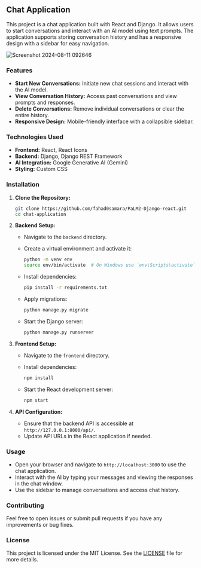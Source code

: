 


## Chat Application

This project is a chat application built with React and Django. It allows users to start conversations and interact with an AI model using text prompts. The application supports storing conversation history and has a responsive design with a sidebar for easy navigation.

![Screenshot 2024-08-11 092646](https://github.com/user-attachments/assets/bd6760b1-c29d-4715-83a3-da55346ddb55)



### Features

- **Start New Conversations:** Initiate new chat sessions and interact with the AI model.
- **View Conversation History:** Access past conversations and view prompts and responses.
- **Delete Conversations:** Remove individual conversations or clear the entire history.
- **Responsive Design:** Mobile-friendly interface with a collapsible sidebar.

### Technologies Used

- **Frontend:** React, React Icons
- **Backend:** Django, Django REST Framework
- **AI Integration:** Google Generative AI (Gemini)
- **Styling:** Custom CSS

### Installation

1. **Clone the Repository:**

   ```bash
   git clone https://github.com/fahad0samara/PaLM2-Django-react.git
   cd chat-application
   ```

2. **Backend Setup:**

   - Navigate to the `backend` directory.
   - Create a virtual environment and activate it:

     ```bash
     python -m venv env
     source env/bin/activate  # On Windows use `env\Scripts\activate`
     ```

   - Install dependencies:

     ```bash
     pip install -r requirements.txt
     ```

   - Apply migrations:

     ```bash
     python manage.py migrate
     ```

   - Start the Django server:

     ```bash
     python manage.py runserver
     ```

3. **Frontend Setup:**

   - Navigate to the `frontend` directory.

   - Install dependencies:

     ```bash
     npm install
     ```

   - Start the React development server:

     ```bash
     npm start
     ```

4. **API Configuration:**

   - Ensure that the backend API is accessible at `http://127.0.0.1:8000/api/`.
   - Update API URLs in the React application if needed.

### Usage

- Open your browser and navigate to `http://localhost:3000` to use the chat application.
- Interact with the AI by typing your messages and viewing the responses in the chat window.
- Use the sidebar to manage conversations and access chat history.

### Contributing

Feel free to open issues or submit pull requests if you have any improvements or bug fixes.

### License

This project is licensed under the MIT License. See the [LICENSE](LICENSE) file for more details.



